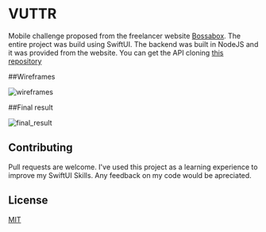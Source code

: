 # VUTTR
Mobile challenge proposed from the freelancer website [Bossabox](https://bossabox.com/). The entire project was build using SwiftUI. The backend was built in NodeJS and it was provided from the website. You can get the API cloning [this repository](https://gitlab.com/bossabox/challenge-fake-api/tree/master)

##Wireframes

![wireframes](https://user-images.githubusercontent.com/29552154/115484722-a6c1a700-a229-11eb-905a-e129d4b995cb.png)


##Final result

![final_result](https://user-images.githubusercontent.com/29552154/115484783-c5c03900-a229-11eb-8b4b-614e4a076913.png)


## Contributing
Pull requests are welcome. I've used this project as a learning experience to improve my SwiftUI Skills. Any feedback on my code would be apreciated.

## License
[MIT](https://choosealicense.com/licenses/mit/)
